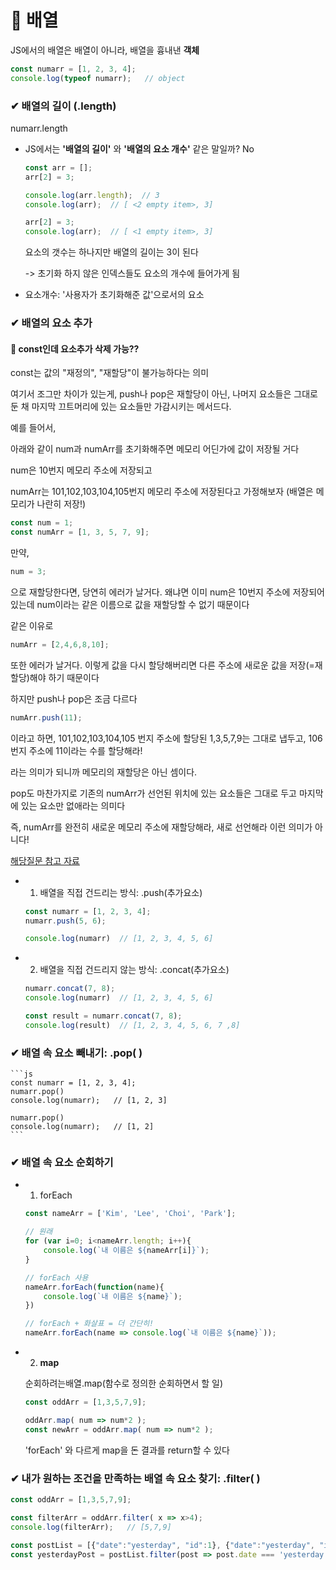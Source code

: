 # 📙 배열

JS에서의 배열은 배열이 아니라, 배열을 흉내낸 **객체**

```js
const numarr = [1, 2, 3, 4];
console.log(typeof numarr);   // object
```

### ✔ 배열의 길이 (.length)

numarr.length

- JS에서는 **'배열의 길이'** 와 **'배열의 요소 개수'** 같은 말일까? No

    ```js
    const arr = [];
    arr[2] = 3;

    console.log(arr.length);  // 3
    console.log(arr);  // [ <2 empty item>, 3]

    arr[2] = 3;
    console.log(arr);  // [ <1 empty item>, 3]
    ```
    요소의 갯수는 하나지만 배열의 길이는 3이 된다

    -> 초기화 하지 않은 인덱스들도 요소의 개수에 들어가게 됨
 


* 요소개수: '사용자가 초기화해준 값'으로서의 요소

### ✔ 배열의 요소 추가

#### 🔎 const인데 요소추가 삭제 가능??

const는 값의 "재정의", "재할당"이 불가능하다는 의미

여기서 조그만 차이가 있는게, push나 pop은 재할당이 아닌, 나머지 요소들은 그대로 둔 채
마지막 끄트머리에 있는 요소들만 가감시키는 메서드다.

예를 들어서,

아래와 같이 num과 numArr를 초기화해주면 메모리 어딘가에 값이 저장될 거다

num은 10번지 메모리 주소에 저장되고

numArr는 101,102,103,104,105번지 메모리 주소에 저장된다고 가정해보자
(배열은 메모리가 나란히 저장!)
```js
const num = 1;
const numArr = [1, 3, 5, 7, 9];
```
만약,
```js
num = 3; 
```
으로 재할당한다면, 당연히 에러가 날거다. 왜냐면 이미 num은 10번지 주소에 저장되어있는데
num이라는 같은 이름으로 값을 재할당할 수 없기 때문이다

같은 이유로
```js
numArr = [2,4,6,8,10];
```
또한 에러가 날거다. 이렇게 값을 다시 할당해버리면 다른 주소에 새로운 값을 저장(=재할당)해야 하기 때문이다

하지만 push나 pop은 조금 다르다

```js
numArr.push(11);
```
이라고 하면, 101,102,103,104,105 번지 주소에 할당된 1,3,5,7,9는 그대로 냅두고, 
106번지 주소에 11이라는 수를 할당해라!

라는 의미가 되니까 메모리의 재할당은 아닌 셈이다.

pop도 마찬가지로 기존의 numArr가 선언된 위치에 있는 요소들은 그대로 두고
마지막에 있는 요소만 없애라는 의미다

즉, numArr를 완전히 새로운 메모리 주소에 재할당해라, 새로 선언해라 이런 의미가 아니다!

<a href="https://stackoverflow.com/questions/23436437/why-can-i-change-value-of-a-constant-in-javascript">해당질문 참고 자료</a>


- 1. 배열을 직접 건드리는 방식: .push(추가요소)

    ```js
    const numarr = [1, 2, 3, 4];
    numarr.push(5, 6);

    console.log(numarr)  // [1, 2, 3, 4, 5, 6]
    ```

- 2. 배열을 직접 건드리지 않는 방식: .concat(추가요소)

    ```js
    numarr.concat(7, 8);
    console.log(numarr)  // [1, 2, 3, 4, 5, 6]

    const result = numarr.concat(7, 8);
    console.log(result)  // [1, 2, 3, 4, 5, 6, 7 ,8]
    ```

### ✔ 배열 속 요소 빼내기: .pop( )

    ```js
    const numarr = [1, 2, 3, 4];
    numarr.pop()
    console.log(numarr);   // [1, 2, 3]

    numarr.pop()
    console.log(numarr);   // [1, 2]
    ```

### ✔ 배열 속 요소 순회하기

- 1. forEach

    ```js
    const nameArr = ['Kim', 'Lee', 'Choi', 'Park'];

    // 원래
    for (var i=0; i<nameArr.length; i++){
        console.log(`내 이름은 ${nameArr[i]}`);
    }

    // forEach 사용
    nameArr.forEach(function(name){
        console.log(`내 이름은 ${name}`);
    })

    // forEach + 화살표 = 더 간단히!
    nameArr.forEach(name => console.log(`내 이름은 ${name}`));
    ```

- 2. **map**

    순회하려는배열.map(함수로 정의한 순회하면서 할 일)

    ```js
    const oddArr = [1,3,5,7,9];

    oddArr.map( num => num*2 );
    const newArr = oddArr.map( num => num*2 );
    ```
    'forEach' 와 다르게 map을 돈 결과를 return할 수 있다

### ✔ 내가 원하는 조건을 만족하는 배열 속 요소 찾기: .filter( )

```js
const oddArr = [1,3,5,7,9];

const filterArr = oddArr.filter( x => x>4);
console.log(filterArr);   // [5,7,9]
```

```js
const postList = [{"date":"yesterday", "id":1}, {"date":"yesterday", "id":2}, {"date":"today", "id":2}, ... ]
const yesterdayPost = postList.filter(post => post.date === 'yesterday');

```





